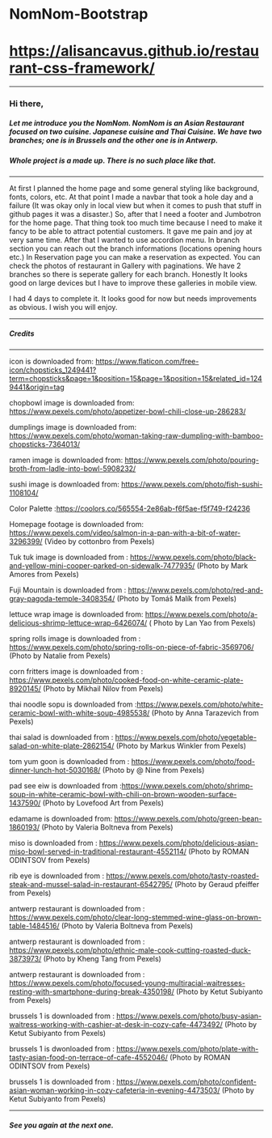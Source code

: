 # NomNom-Bootstrap

# https://alisancavus.github.io/restaurant-css-framework/
--------





### Hi there,

##### Let me introduce you the NomNom. NomNom is an Asian Restaurant focused on two cuisine. Japanese cuisine and Thai Cuisine. We have two branches; one is in Brussels and the other one is in Antwerp. 
##### Whole project is a made up. There is no such place like that.

---------
At first I planned the home page and some general styling like background, fonts, colors, etc. At that point I made a navbar that took a hole day and a failure (It was okay only in local view but when it comes to push that stuff in github pages it was a disaster.) So, after that I need a footer and Jumbotron for the home page. That thing took too much time because I need to make it fancy to be able to attract potential customers. It gave me pain and joy at very same time.
After that I wanted to use accordion menu. In branch section you can reach out the branch informations (locations opening hours etc.) In Reservation page you can make a reservation as expected. You can check the photos of restaurant in Gallery with paginations. We have 2 branches so there is seperate gallery for each branch. Honestly It looks good on large devices but I have to improve these galleries in mobile view. 

I had 4 days to complete it. It looks good for now but needs improvements as obvious. I wish you will enjoy. 


-------




##### Credits








--------
icon is downloaded from: https://www.flaticon.com/free-icon/chopsticks_1249441?term=chopsticks&page=1&position=15&page=1&position=15&related_id=1249441&origin=tag

chopbowl image is downloaded from: https://www.pexels.com/photo/appetizer-bowl-chili-close-up-286283/

dumplings image is downloaded from: https://www.pexels.com/photo/woman-taking-raw-dumpling-with-bamboo-chopsticks-7364013/

ramen image is downloaded from: https://www.pexels.com/photo/pouring-broth-from-ladle-into-bowl-5908232/

sushi image is downloaded from: https://www.pexels.com/photo/fish-sushi-1108104/

Color Palette :https://coolors.co/565554-2e86ab-f6f5ae-f5f749-f24236

Homepage footage is downloaded from: https://www.pexels.com/video/salmon-in-a-pan-with-a-bit-of-water-3296399/ (Video by cottonbro from Pexels)

Tuk tuk image is downloaded from : https://www.pexels.com/photo/black-and-yellow-mini-cooper-parked-on-sidewalk-7477935/ (Photo by Mark Amores from Pexels)

Fuji Mountain is downloaded from : https://www.pexels.com/photo/red-and-gray-pagoda-temple-3408354/ (Photo by Tomáš Malík from Pexels)


lettuce wrap image is downloaded from: https://www.pexels.com/photo/a-delicious-shrimp-lettuce-wrap-6426074/ ( Photo by Lan Yao from Pexels)

spring rolls image is downloaded from : https://www.pexels.com/photo/spring-rolls-on-piece-of-fabric-3569706/ (Photo by Natalie from Pexels)

corn fritters image is downloaded from : https://www.pexels.com/photo/cooked-food-on-white-ceramic-plate-8920145/ (Photo by Mikhail Nilov from Pexels)

thai noodle sopu is downloaded from :https://www.pexels.com/photo/white-ceramic-bowl-with-white-soup-4985538/ (Photo by Anna Tarazevich from Pexels)

thai salad is downloaded from : https://www.pexels.com/photo/vegetable-salad-on-white-plate-2862154/ (Photo by Markus Winkler from Pexels)

tom yum goon is downloaded from : https://www.pexels.com/photo/food-dinner-lunch-hot-5030168/ (Photo by @ Nine from Pexels)

pad see eiw is downloaded from :https://www.pexels.com/photo/shrimp-soup-in-white-ceramic-bowl-with-chili-on-brown-wooden-surface-1437590/ (Photo by Lovefood Art from Pexels)

edamame is downloaded from: https://www.pexels.com/photo/green-bean-1860193/ (Photo by Valeria Boltneva from Pexels)

miso is downloaded from : https://www.pexels.com/photo/delicious-asian-miso-bowl-served-in-traditional-restaurant-4552114/ (Photo by ROMAN ODINTSOV from Pexels)

rib eye is downloaded from : https://www.pexels.com/photo/tasty-roasted-steak-and-mussel-salad-in-restaurant-6542795/ (Photo by Geraud pfeiffer from Pexels)

antwerp restaurant is downloaded from : https://www.pexels.com/photo/clear-long-stemmed-wine-glass-on-brown-table-1484516/ (Photo by Valeria Boltneva from Pexels)

antwerp restaurant is downloaded from : https://www.pexels.com/photo/ethnic-male-cook-cutting-roasted-duck-3873973/ (Photo by Kheng Tang from Pexels)

antwerp restaurant is downloaded from : https://www.pexels.com/photo/focused-young-multiracial-waitresses-resting-with-smartphone-during-break-4350198/ (Photo by Ketut Subiyanto from Pexels)

brussels 1 is downloaded from : https://www.pexels.com/photo/busy-asian-waitress-working-with-cashier-at-desk-in-cozy-cafe-4473492/ (Photo by Ketut Subiyanto from Pexels)

brussels 1 is dwonloaded from : https://www.pexels.com/photo/plate-with-tasty-asian-food-on-terrace-of-cafe-4552046/ (Photo by ROMAN ODINTSOV from Pexels)

brussels 1 is downloaded from : https://www.pexels.com/photo/confident-asian-woman-working-in-cozy-cafeteria-in-evening-4473503/ (Photo by Ketut Subiyanto from Pexels)

------- 



##### See you again  at the next one.